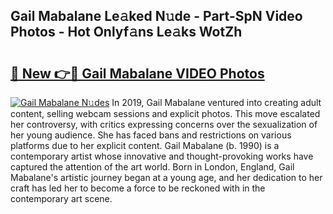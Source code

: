 ## Gail Mabalane Le𝚊ked N𝚞de - Part-SpN Video Photos - Hot Onlyf𝚊ns Le𝚊ks WotZh

# <h2><a href="http://ac42486.deff.icu/?id=Gail+Mabalane">🔗 New 👉🔴 Gail Mabalane VIDEO Photos</a></h2>

[![Gail Mabalane N𝚞des](https://i.imgur.com/rIISA9y.gif)](http://ac42486.deff.icu/?id=Gail+Mabalane)
In 2019, Gail Mabalane ventured into creating adult content, selling webcam sessions and explicit photos. This move escalated her controversy, with critics expressing concerns over the sexualization of her young audience. She has faced bans and restrictions on various platforms due to her explicit content. Gail Mabalane (b. 1990) is a contemporary artist whose innovative and thought-provoking works have captured the attention of the art world. Born in London, England, Gail Mabalane's artistic journey began at a young age, and her dedication to her craft has led her to become a force to be reckoned with in the contemporary art scene.
